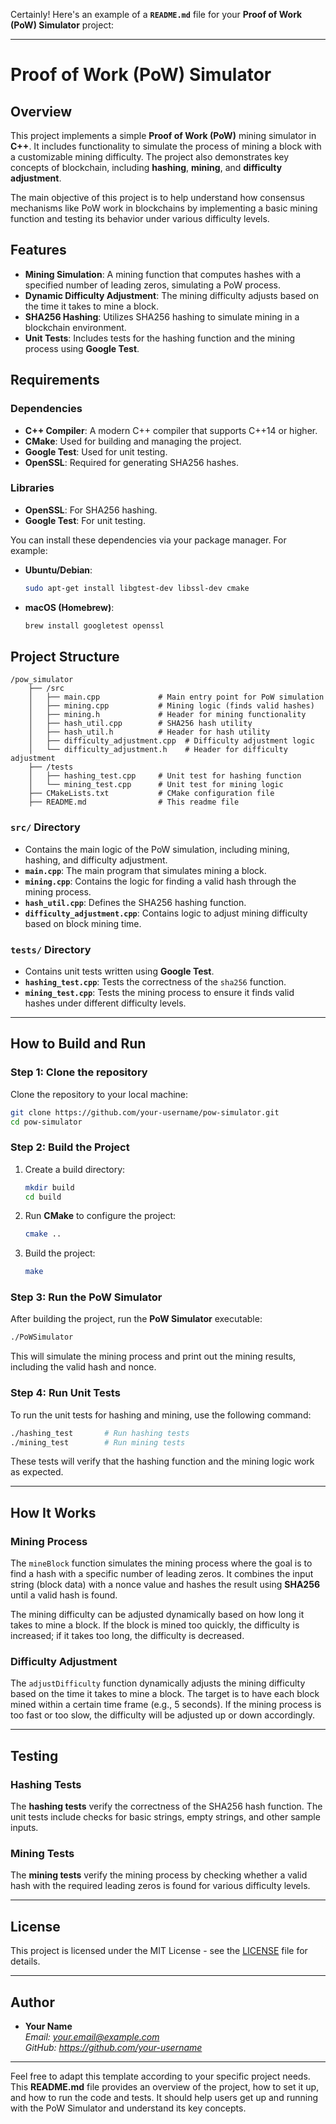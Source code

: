 Certainly! Here's an example of a **`README.md`** file for your **Proof of Work (PoW) Simulator** project:

---

# Proof of Work (PoW) Simulator

## Overview

This project implements a simple **Proof of Work (PoW)** mining simulator in **C++**. It includes functionality to simulate the process of mining a block with a customizable mining difficulty. The project also demonstrates key concepts of blockchain, including **hashing**, **mining**, and **difficulty adjustment**. 

The main objective of this project is to help understand how consensus mechanisms like PoW work in blockchains by implementing a basic mining function and testing its behavior under various difficulty levels.

## Features

- **Mining Simulation**: A mining function that computes hashes with a specified number of leading zeros, simulating a PoW process.
- **Dynamic Difficulty Adjustment**: The mining difficulty adjusts based on the time it takes to mine a block.
- **SHA256 Hashing**: Utilizes SHA256 hashing to simulate mining in a blockchain environment.
- **Unit Tests**: Includes tests for the hashing function and the mining process using **Google Test**.

## Requirements

### Dependencies

- **C++ Compiler**: A modern C++ compiler that supports C++14 or higher.
- **CMake**: Used for building and managing the project.
- **Google Test**: Used for unit testing.
- **OpenSSL**: Required for generating SHA256 hashes.

### Libraries

- **OpenSSL**: For SHA256 hashing.
- **Google Test**: For unit testing.

You can install these dependencies via your package manager. For example:

- **Ubuntu/Debian**:
  ```bash
  sudo apt-get install libgtest-dev libssl-dev cmake
  ```
- **macOS (Homebrew)**:
  ```bash
  brew install googletest openssl
  ```

## Project Structure

```
/pow_simulator
    ├── /src
    │   ├── main.cpp             # Main entry point for PoW simulation
    │   ├── mining.cpp           # Mining logic (finds valid hashes)
    │   ├── mining.h             # Header for mining functionality
    │   ├── hash_util.cpp        # SHA256 hash utility
    │   ├── hash_util.h          # Header for hash utility
    │   ├── difficulty_adjustment.cpp  # Difficulty adjustment logic
    │   └── difficulty_adjustment.h    # Header for difficulty adjustment
    ├── /tests
    │   ├── hashing_test.cpp     # Unit test for hashing function
    │   └── mining_test.cpp      # Unit test for mining logic
    ├── CMakeLists.txt           # CMake configuration file
    ├── README.md                # This readme file
```

### `src/` Directory
- Contains the main logic of the PoW simulation, including mining, hashing, and difficulty adjustment.
- **`main.cpp`**: The main program that simulates mining a block.
- **`mining.cpp`**: Contains the logic for finding a valid hash through the mining process.
- **`hash_util.cpp`**: Defines the SHA256 hashing function.
- **`difficulty_adjustment.cpp`**: Contains logic to adjust mining difficulty based on block mining time.

### `tests/` Directory
- Contains unit tests written using **Google Test**.
- **`hashing_test.cpp`**: Tests the correctness of the `sha256` function.
- **`mining_test.cpp`**: Tests the mining process to ensure it finds valid hashes under different difficulty levels.

---

## How to Build and Run

### Step 1: Clone the repository

Clone the repository to your local machine:

```bash
git clone https://github.com/your-username/pow-simulator.git
cd pow-simulator
```

### Step 2: Build the Project

1. Create a build directory:

   ```bash
   mkdir build
   cd build
   ```

2. Run **CMake** to configure the project:

   ```bash
   cmake ..
   ```

3. Build the project:

   ```bash
   make
   ```

### Step 3: Run the PoW Simulator

After building the project, run the **PoW Simulator** executable:

```bash
./PoWSimulator
```

This will simulate the mining process and print out the mining results, including the valid hash and nonce.

### Step 4: Run Unit Tests

To run the unit tests for hashing and mining, use the following command:

```bash
./hashing_test       # Run hashing tests
./mining_test        # Run mining tests
```

These tests will verify that the hashing function and the mining logic work as expected.

---

## How It Works

### Mining Process

The `mineBlock` function simulates the mining process where the goal is to find a hash with a specific number of leading zeros. It combines the input string (block data) with a nonce value and hashes the result using **SHA256** until a valid hash is found.

The mining difficulty can be adjusted dynamically based on how long it takes to mine a block. If the block is mined too quickly, the difficulty is increased; if it takes too long, the difficulty is decreased.

### Difficulty Adjustment

The `adjustDifficulty` function dynamically adjusts the mining difficulty based on the time it takes to mine a block. The target is to have each block mined within a certain time frame (e.g., 5 seconds). If the mining process is too fast or too slow, the difficulty will be adjusted up or down accordingly.

---

## Testing

### Hashing Tests

The **hashing tests** verify the correctness of the SHA256 hash function. The unit tests include checks for basic strings, empty strings, and other sample inputs.

### Mining Tests

The **mining tests** verify the mining process by checking whether a valid hash with the required leading zeros is found for various difficulty levels.

---

## License

This project is licensed under the MIT License - see the [LICENSE](LICENSE) file for details.

---

## Author

- **Your Name**  
  *Email: your.email@example.com*  
  *GitHub: https://github.com/your-username*

---

Feel free to adapt this template according to your specific project needs. This **README.md** file provides an overview of the project, how to set it up, and how to run the code and tests. It should help users get up and running with the PoW Simulator and understand its key concepts.